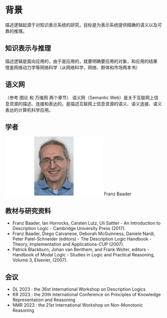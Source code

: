 # 背景

描述逻辑起源于对知识表示系统的研究，目标是为表示系统提供精确的语义以及可靠的推理。

## 知识表示与推理
描述逻辑是面向应用的，由于是应用的，就要明确要应用的对象，和应用的结果
借鉴网络动力学等网络科学（从网络科学，网络、群体和市场两本书）

## 语义网
（参考 图论 和 万维网 两个章节）
语义网（Semantic Web）是关于互联网上信息资源的描述、连接和表达的，是描述互联网上信息资源的语义、语义连接、语义表达的计算机科学应用。

## 学者

![Franz Baader](assert/Franz%20Baader.jpeg)
Franz Baader

## 教材与研究资料

- Franz Baader, Ian Horrocks, Carsten Lutz, Uli Sattler - An Introduction to Description Logic - Cambridge University Press (2017).
- Franz Baader, Diego Calvanese, Deborah McGuinness, Daniele Nardi, Peter Patel-Schneider (editors) - The Description Logic Handbook - Theory, Implementation and Applications-CUP (2007).
- Patrick Blackburn, Johan van Benthem, and Frank Wolter, editors - Handbook of Modal Logic - Studies in Logic and Practical Reasoning, Volume 3, Elsevier, (2007).

## 会议

- DL 2023 : the 36st International Workshop on Description Logics
- KR 2023 : the 20th International Conference on Principles of Knowledge Representation and Reasoning
- NMR 2023 : the 21st International Workshop on Non-Monotonic Reasoning